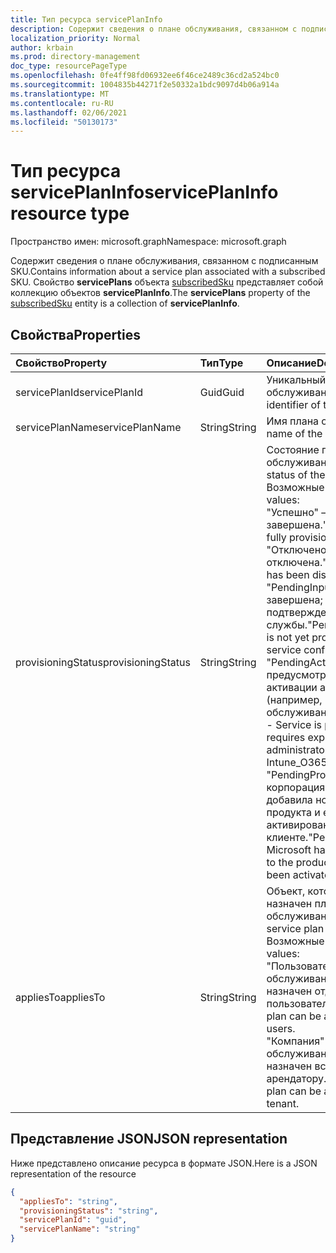 ```yaml
---
title: Тип ресурса servicePlanInfo
description: Содержит сведения о плане обслуживания, связанном с подписанным SKU. Свойство **servicePlans** объекта subscribedSku представляет собой коллекцию объектов **servicePlanInfo**.
localization_priority: Normal
author: krbain
ms.prod: directory-management
doc_type: resourcePageType
ms.openlocfilehash: 0fe4ff98fd06932ee6f46ce2489c36cd2a524bc0
ms.sourcegitcommit: 1004835b44271f2e50332a1bdc9097d4b06a914a
ms.translationtype: MT
ms.contentlocale: ru-RU
ms.lasthandoff: 02/06/2021
ms.locfileid: "50130173"
---
```

# <a name="serviceplaninfo-resource-type"></a><span data-ttu-id="89d97-104">Тип ресурса servicePlanInfo</span><span class="sxs-lookup"><span data-stu-id="89d97-104">servicePlanInfo resource type</span></span>

<span data-ttu-id="89d97-105">Пространство имен: microsoft.graph</span><span class="sxs-lookup"><span data-stu-id="89d97-105">Namespace: microsoft.graph</span></span>

<span data-ttu-id="89d97-106">Содержит сведения о плане обслуживания, связанном с подписанным SKU.</span><span class="sxs-lookup"><span data-stu-id="89d97-106">Contains information about a service plan associated with a subscribed SKU.</span></span> <span data-ttu-id="89d97-107">Свойство **servicePlans** объекта [subscribedSku](subscribedsku.md) представляет собой коллекцию объектов **servicePlanInfo**.</span><span class="sxs-lookup"><span data-stu-id="89d97-107">The **servicePlans** property of the [subscribedSku](subscribedsku.md) entity is a collection of **servicePlanInfo**.</span></span>


## <a name="properties"></a><span data-ttu-id="89d97-108">Свойства</span><span class="sxs-lookup"><span data-stu-id="89d97-108">Properties</span></span>
| <span data-ttu-id="89d97-109">Свойство</span><span class="sxs-lookup"><span data-stu-id="89d97-109">Property</span></span>     | <span data-ttu-id="89d97-110">Тип</span><span class="sxs-lookup"><span data-stu-id="89d97-110">Type</span></span>   |<span data-ttu-id="89d97-111">Описание</span><span class="sxs-lookup"><span data-stu-id="89d97-111">Description</span></span>|
|:---------------|:--------|:----------|
|<span data-ttu-id="89d97-112">servicePlanId</span><span class="sxs-lookup"><span data-stu-id="89d97-112">servicePlanId</span></span>|<span data-ttu-id="89d97-113">Guid</span><span class="sxs-lookup"><span data-stu-id="89d97-113">Guid</span></span>|<span data-ttu-id="89d97-114">Уникальный идентификатор плана обслуживания.</span><span class="sxs-lookup"><span data-stu-id="89d97-114">The unique identifier of the service plan.</span></span>|
|<span data-ttu-id="89d97-115">servicePlanName</span><span class="sxs-lookup"><span data-stu-id="89d97-115">servicePlanName</span></span>|<span data-ttu-id="89d97-116">String</span><span class="sxs-lookup"><span data-stu-id="89d97-116">String</span></span>|<span data-ttu-id="89d97-117">Имя плана обслуживания.</span><span class="sxs-lookup"><span data-stu-id="89d97-117">The name of the service plan.</span></span>|
|<span data-ttu-id="89d97-118">provisioningStatus</span><span class="sxs-lookup"><span data-stu-id="89d97-118">provisioningStatus</span></span>|<span data-ttu-id="89d97-119">String</span><span class="sxs-lookup"><span data-stu-id="89d97-119">String</span></span>|<span data-ttu-id="89d97-120">Состояние подготовки плана обслуживания.</span><span class="sxs-lookup"><span data-stu-id="89d97-120">The provisioning status of the service plan.</span></span> <span data-ttu-id="89d97-121">Возможные значения:</span><span class="sxs-lookup"><span data-stu-id="89d97-121">Possible values:</span></span><br/><span data-ttu-id="89d97-122">"Успешно" — служба полностью завершена.</span><span class="sxs-lookup"><span data-stu-id="89d97-122">"Success" - Service is fully provisioned.</span></span><br/><span data-ttu-id="89d97-123">"Отключено" — служба отключена.</span><span class="sxs-lookup"><span data-stu-id="89d97-123">"Disabled" - Service has been disabled.</span></span><br/><span data-ttu-id="89d97-124">"PendingInput" — служба еще не завершена; ожидает подтверждения службы.</span><span class="sxs-lookup"><span data-stu-id="89d97-124">"PendingInput" - Service is not yet provisioned; awaiting service confirmation.</span></span><br/><span data-ttu-id="89d97-125">"PendingActivation" — служба уже предусмотрена, но требует явной активации администратором (например, Intune_O365 плана обслуживания)</span><span class="sxs-lookup"><span data-stu-id="89d97-125">"PendingActivation" - Service is provisioned but requires explicit activation by administrator (for example, Intune_O365 service plan)</span></span><br/><span data-ttu-id="89d97-126">"PendingProvisioning" — корпорация Майкрософт добавила новую службу в SKU продукта и еще не была активирована в клиенте.</span><span class="sxs-lookup"><span data-stu-id="89d97-126">"PendingProvisioning" - Microsoft has added a new service to the product SKU and it has not been activated in the tenant, yet.</span></span>|
|<span data-ttu-id="89d97-127">appliesTo</span><span class="sxs-lookup"><span data-stu-id="89d97-127">appliesTo</span></span>|<span data-ttu-id="89d97-128">String</span><span class="sxs-lookup"><span data-stu-id="89d97-128">String</span></span>|<span data-ttu-id="89d97-129">Объект, который может быть назначен плану обслуживания.</span><span class="sxs-lookup"><span data-stu-id="89d97-129">The object the service plan can be assigned to.</span></span> <span data-ttu-id="89d97-130">Возможные значения:</span><span class="sxs-lookup"><span data-stu-id="89d97-130">Possible values:</span></span><br/><span data-ttu-id="89d97-131">"Пользователь" — план обслуживания может быть назначен отдельным пользователям.</span><span class="sxs-lookup"><span data-stu-id="89d97-131">"User" - service plan can be assigned to individual users.</span></span><br/><span data-ttu-id="89d97-132">"Компания" — план обслуживания может быть назначен всему арендатору.</span><span class="sxs-lookup"><span data-stu-id="89d97-132">"Company" - service plan can be assigned to the entire tenant.</span></span>|

## <a name="json-representation"></a><span data-ttu-id="89d97-133">Представление JSON</span><span class="sxs-lookup"><span data-stu-id="89d97-133">JSON representation</span></span>

<span data-ttu-id="89d97-134">Ниже представлено описание ресурса в формате JSON.</span><span class="sxs-lookup"><span data-stu-id="89d97-134">Here is a JSON representation of the resource</span></span>

<!-- {
  "blockType": "resource",
  "optionalProperties": [

  ],
  "@odata.type": "microsoft.graph.servicePlanInfo"
}-->

```json
{
  "appliesTo": "string",
  "provisioningStatus": "string",
  "servicePlanId": "guid",
  "servicePlanName": "string"
}

```

<!-- uuid: 8fcb5dbc-d5aa-4681-8e31-b001d5168d79
2015-10-25 14:57:30 UTC -->
<!-- {
  "type": "#page.annotation",
  "description": "servicePlanInfo resource",
  "keywords": "",
  "section": "documentation",
  "tocPath": ""
}-->


